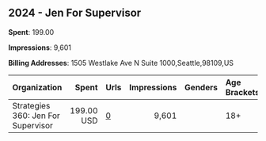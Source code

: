 ## 2024 - Jen For Supervisor 
**Spent**: 199.00

**Impressions**: 9,601

**Billing Addresses**: 1505 Westlake Ave N Suite 1000,Seattle,98109,US

|Organization|Spent|Urls|Impressions|Genders|Age Brackets|Country Codes|
|:---|---:|:---|---:|:---|:---|:---|
|Strategies 360: Jen For Supervisor|199.00 USD|[0](https://www.snap.com/political-ads/asset/53ff4a2333831bafae7b9894d059ce9c341f98b41aa0e11c3d34d510b85c5152?mediaType=mp4)|9,601||18+|united states|
